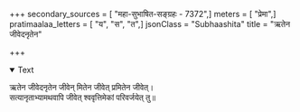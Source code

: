 +++
secondary_sources = [ "महा-सुभाषित-सङ्ग्रहः - 7372",]
meters = [ "प्रेमा",]
pratimaalaa_letters = [ "य", "स", "त",]
jsonClass = "Subhaashita"
title = "ऋतेन जीवेदनृतेन"

+++

<details open><summary>Text</summary>

ऋतेन जीवेदनृतेन जीवेन् मितेन जीवेत् प्रमितेन जीवेत्।  
सत्यानृताभ्यामथवापि जीवेत् श्ववृत्तिमेकां परिवर्जयेत् तु॥
</details>
